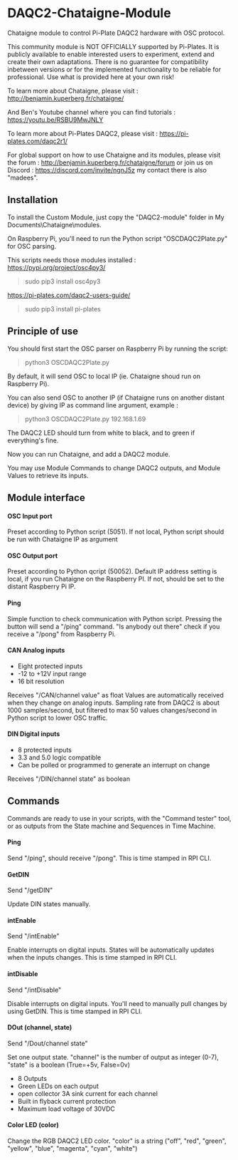 # DAQC2-Chataigne-Module
Chataigne module to control Pi-Plate DAQC2 hardware with OSC protocol.

This community module is NOT OFFICIALLY supported by Pi-Plates.
It is publicly available to enable interested users to experiment, extend and create their own adaptations.
There is no guarantee for compatibility inbetween versions or for the implemented functionality to be reliable for professional.
Use what is provided here at your own risk!

To learn more about Chataigne, please visit : http://benjamin.kuperberg.fr/chataigne/

And Ben's Youtube channel where you can find tutorials : https://youtu.be/RSBU9MwJNLY

To learn more about Pi-Plates DAQC2, please visit : https://pi-plates.com/daqc2r1/

For global support on how to use Chataigne and its modules, please visit the forum : 
http://benjamin.kuperberg.fr/chataigne/forum 
or join us on Discord : 
https://discord.com/invite/ngnJ5z my contact there is also "madees".

## Installation
To install the Custom Module, just copy the "DAQC2-module" folder in My Documents\Chataigne\modules.

On Raspberry Pi, you'll need to run the Python script "OSCDAQC2Plate.py" for OSC parsing.

This scripts needs those modules installed :
https://pypi.org/project/osc4py3/
> sudo pip3 install osc4py3

https://pi-plates.com/daqc2-users-guide/
> sudo pip3 install pi-plates

## Principle of use
You should first start the OSC parser on Raspberry Pi by running the script:
> python3 OSCDAQC2Plate.py

By default, it will send OSC to local IP (ie. Chataigne shoud run on Raspberry Pi).

You can also send OSC to another IP (if Chataigne runs on another distant device) by giving IP as command line argument, example :
> python3 OSCDAQC2Plate.py 192.168.1.69

The DAQC2 LED should turn from white to black, and to green if everything's fine.

Now you can run Chataigne, and add a DAQC2 module.

You may use Module Commands to change DAQC2 outputs, and Module Values to retrieve its inputs.

## Module interface
#### OSC Input port
Preset according to Python script (5051). If not local, Python script should be run with Chataigne IP as argument

#### OSC Output port
Preset according to Python qcript (50052).
Default IP address setting is local, if you run Chataigne on the Raspberry PI. If not, should be set to the distant Raspberry Pi IP.

#### Ping
Simple function to check communication with Python script. 
Pressing the button will send a "/ping" command.
"Is anybody out there" check if you receive a "/pong" from Raspberry Pi.

#### CAN Analog inputs
- Eight protected inputs
- -12 to +12V input range
- 16 bit resolution

Receives "/CAN/channel value" as float
Values are automatically received when they change on analog inputs.
Sampling rate from DAQC2 is about 1000 samples/second, but filtered to max 50 values changes/second in Python script to lower OSC traffic.

#### DIN Digital inputs
- 8 protected inputs
- 3.3 and 5.0 logic compatible
- Can be polled or programmed to generate an interrupt on change

Receives "/DIN/channel state" as boolean

## Commands
Commands are ready to use in your scripts, with the "Command tester" tool, or as outputs from the State machine and Sequences in Time Machine.

#### Ping
Send "/ping", should receive "/pong". This is time stamped in RPI CLI.

#### GetDIN
Send "/getDIN"

Update DIN states manually.

#### intEnable
Send "/intEnable"

Enable interrupts on digital inputs. States will be automatically updates when the inputs changes. This is time stamped in RPI CLI.

#### intDisable
Send "/intDisable"

Disable interrupts on digital inputs. You'll need to manually pull changes by using GetDIN. This is time stamped in RPI CLI.

#### DOut (channel, state)
Send "/Dout/channel state"

Set one output state. "channel" is the number of output as integer (0-7), "state" is a boolean (True=+5v, False=0v)
- 8 Outputs
- Green LEDs on each output
- open collector 3A sink current for each channel
- Built in flyback current protection
- Maximum load voltage of 30VDC

#### Color LED (color)
Change the RGB DAQC2 LED color. "color" is a string ("off", "red", "green", "yellow", "blue", "magenta", "cyan", "white")
